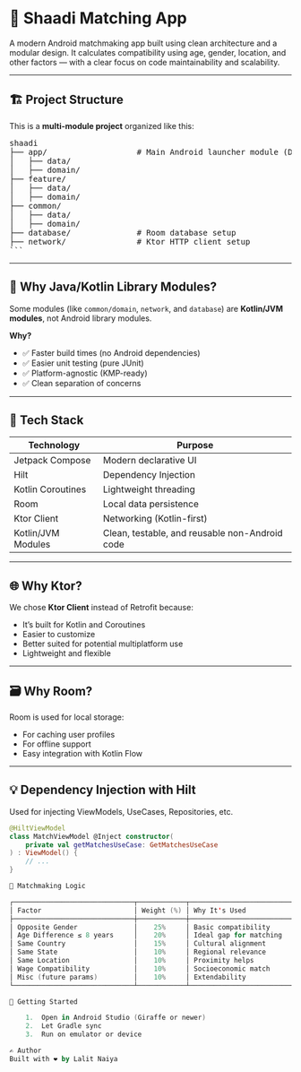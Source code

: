 # 📱 Shaadi Matching App

A modern Android matchmaking app built using clean architecture and a modular design. It calculates compatibility using age, gender, location, and other factors — with a clear focus on code maintainability and scalability.

---

## 🏗️ Project Structure

This is a **multi-module project** organized like this:

<pre>
shaadi
├── app/                   # Main Android launcher module (DI setup, navigation)
│   ├── data/
│   ├── domain/
├── feature/
│   ├── data/
│   ├── domain/
├── common/
│   ├── data/
│   ├── domain/
├── database/              # Room database setup
├── network/               # Ktor HTTP client setup
```
</pre>

---

## 🔧 Why Java/Kotlin Library Modules?

Some modules (like `common/domain`, `network`, and `database`) are **Kotlin/JVM modules**, not Android library modules.

**Why?**

- ✅ Faster build times (no Android dependencies)
- ✅ Easier unit testing (pure JUnit)
- ✅ Platform-agnostic (KMP-ready)
- ✅ Clean separation of concerns

---

## 🧩 Tech Stack

| Technology           | Purpose                                        |
|----------------------|------------------------------------------------|
| Jetpack Compose      | Modern declarative UI                          |
| Hilt                 | Dependency Injection                           |
| Kotlin Coroutines    | Lightweight threading                          |
| Room                 | Local data persistence                         |
| Ktor Client          | Networking (Kotlin-first)                      |
| Kotlin/JVM Modules   | Clean, testable, and reusable non-Android code |

---

## 🌐 Why Ktor?

We chose **Ktor Client** instead of Retrofit because:

- It’s built for Kotlin and Coroutines
- Easier to customize
- Better suited for potential multiplatform use
- Lightweight and flexible

---

## 🗃 Why Room?

Room is used for local storage:

- For caching user profiles
- For offline support
- Easy integration with Kotlin Flow

---

## 💡 Dependency Injection with Hilt

Used for injecting ViewModels, UseCases, Repositories, etc.

```kotlin
@HiltViewModel
class MatchViewModel @Inject constructor(
    private val getMatchesUseCase: GetMatchesUseCase
) : ViewModel() {
    // ...
}

🧮 Matchmaking Logic

┌──────────────────────────────┬────────────┬────────────────────────────────────┐
│ Factor                       │ Weight (%) │ Why It's Used                       │
├──────────────────────────────┼────────────┼────────────────────────────────────┤
│ Opposite Gender              │    25%     │ Basic compatibility                 │
│ Age Difference ≤ 8 years     │    20%     │ Ideal gap for matching              │
│ Same Country                 │    15%     │ Cultural alignment                  │
│ Same State                   │    10%     │ Regional relevance                  │
│ Same Location                │    10%     │ Proximity helps                     │
│ Wage Compatibility           │    10%     │ Socioeconomic match                 │
│ Misc (future params)         │    10%     │ Extendability                       │
└──────────────────────────────┴────────────┴────────────────────────────────────┘

🚀 Getting Started

	1.	Open in Android Studio (Giraffe or newer)
	2.	Let Gradle sync
	3.	Run on emulator or device

✍️ Author
Built with ❤️ by Lalit Naiya
